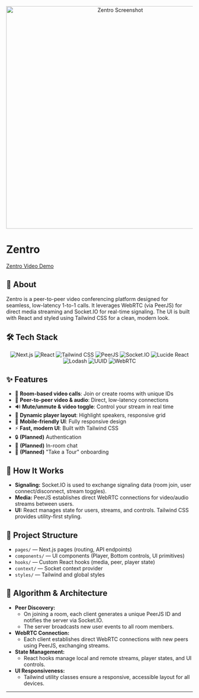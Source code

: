 <div align="center">

<img src="https://github.com/user-attachments/assets/33ee7c38-9c41-432c-826a-a294a7e2fd1c" alt="Zentro Screenshot" width="600" />

</div>

# Zentro

[Zentro Video Demo](https://github.com/user-attachments/assets/fafee7a1-da43-47ae-a7a4-3c25a6100ee1)

## 🚀 About

Zentro is a peer-to-peer video conferencing platform designed for seamless, low-latency 1-to-1 calls. It leverages WebRTC (via PeerJS) for direct media streaming and Socket.IO for real-time signaling. The UI is built with React and styled using Tailwind CSS for a clean, modern look.

## 🛠️ Tech Stack

<div align="center">

![Next.js](https://img.shields.io/badge/Next.js-000?logo=nextdotjs&logoColor=white)
![React](https://img.shields.io/badge/React-20232A?logo=react&logoColor=61DAFB)
![Tailwind CSS](https://img.shields.io/badge/Tailwind_CSS-38B2AC?logo=tailwindcss&logoColor=white)
![PeerJS](https://img.shields.io/badge/PeerJS-2C2C2C?logo=webrtc&logoColor=white)
![Socket.IO](https://img.shields.io/badge/Socket.IO-010101?logo=socket.io&logoColor=white)
![Lucide React](https://img.shields.io/badge/Lucide_React-000?logo=lucide&logoColor=white)
![Lodash](https://img.shields.io/badge/Lodash-3492FF?logo=lodash&logoColor=white)
![UUID](https://img.shields.io/badge/UUID-0064fa?logo=uuid&logoColor=white)
![WebRTC](https://img.shields.io/badge/WebRTC-333333?logo=webrtc&logoColor=white)

</div>

## ✨ Features

- 🔗 **Room-based video calls**: Join or create rooms with unique IDs
- 🎥 **Peer-to-peer video & audio**: Direct, low-latency connections
- 🔊 **Mute/unmute & video toggle**: Control your stream in real time
- 👤 **Dynamic player layout**: Highlight speakers, responsive grid
- 📱 **Mobile-friendly UI**: Fully responsive design
- ⚡ **Fast, modern UI**: Built with Tailwind CSS
- 🔒 **(Planned)** Authentication
- 💬 **(Planned)** In-room chat
- 🧭 **(Planned)** "Take a Tour" onboarding

## 🧩 How It Works

- **Signaling:** Socket.IO is used to exchange signaling data (room join, user connect/disconnect, stream toggles).
- **Media:** PeerJS establishes direct WebRTC connections for video/audio streams between users.
- **UI:** React manages state for users, streams, and controls. Tailwind CSS provides utility-first styling.


## 📂 Project Structure

- `pages/` — Next.js pages (routing, API endpoints)
- `components/` — UI components (Player, Bottom controls, UI primitives)
- `hooks/` — Custom React hooks (media, peer, player state)
- `context/` — Socket context provider
- `styles/` — Tailwind and global styles

## 🧠 Algorithm & Architecture

- **Peer Discovery:**
  - On joining a room, each client generates a unique PeerJS ID and notifies the server via Socket.IO.
  - The server broadcasts new user events to all room members.
- **WebRTC Connection:**
  - Each client establishes direct WebRTC connections with new peers using PeerJS, exchanging streams.
- **State Management:**
  - React hooks manage local and remote streams, player states, and UI controls.
- **UI Responsiveness:**
  - Tailwind utility classes ensure a responsive, accessible layout for all devices.

---